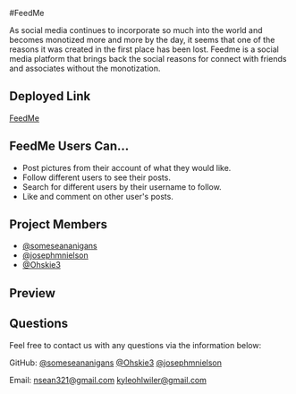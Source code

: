 #FeedMe

As social media continues to incorporate so much into the world and becomes monotized more and more by the day, it seems that one of the reasons it was created in the first place has been lost. Feedme is a social media platform that brings back the social reasons for connect with friends and associates without the monotization. 

## Deployed Link

[FeedMe](https://mighty-mesa-72754.herokuapp.com/)

## FeedMe Users Can...
- Post pictures from their account of what they would like.
- Follow different users to see their posts.
- Search for different users by their username to follow.
- Like and comment on other user's posts.

## Project Members

- [@someseananigans](https://github.com/someseananigans)
- [@josephmnielson](https://github.com/josephmnielson)
- [@Ohskie3](https://github.com/Ohskie3)

## Preview


## Questions

Feel free to contact us with any questions via the information below:

GitHub: 
[@someseananigans](https://github.com/someseananigans)
[@Ohskie3](https://github.com/Ohskie3)
[@josephmnielson](https://github.com/josephmnielson)

Email: 
[nsean321@gmail.com](nsean321@gmail.com)
[kyleohlwiler@gmail.com](kyleohlwiler@gmail.com)

